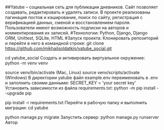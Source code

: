 ##Yatube – социальная сеть для публикации дневников.
Сайт позволяет создавать, редактировать и удалять записи. В проекте реализованы пагинация постов и кэширование, поиск по сайту, регистрация с верификацией данных, сменой и восстановлением пароля. Пользователи имеют возможность подписки на авторов и комментирования их записей.
#Технологии:
Python, Django, Django ORM, Unittest, SQLite, HTML
#Запуск проекта:
Клонировать репозиторий и перейти в него в командной строке:
git clone https://github.com/mikhailsoldatkin/yatube_social.git

cd yatube_social
Создать и активировать виртуальное окружение:
python -m venv venv 

source venv/bin/activate (Mac, Linux)
source venv/scripts/activate (Windows)
В директории yatube файл example.env переименовать в .env и заполнить своими данными:
SECRET_KEY = 'your secret key'
Установить зависимости из файла requirements.txt:
python -m pip install --upgrade pip 

pip install -r requirements.txt
Перейти в рабочую папку и выполнить миграции:
cd yatube

python manage.py migrate
Запустить сервер:
python manage.py runserver
Автор
